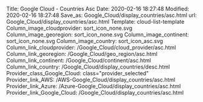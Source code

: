 Title: Google Cloud - Countries Asc
Date: 2020-02-16 18:27:48
Modified: 2020-02-16 18:27:48
Save_as: Google_Cloud/display_countries/asc.html
url: Google_Cloud/display_countries/asc.html
Template: cloud-list-template
Column_image_cloudprovider: sort_icon_none.svg
Column_image_georegion: sort_icon_none.svg
Column_image_continent: sort_icon_none.svg
Column_image_country: sort_icon_asc.svg
Column_link_cloudprovider: /Google_Cloud/cloud_provider/asc.html
Column_link_georegion: /Google_Cloud/geo_region/asc.html
Column_link_continent: /Google_Cloud/continent/asc.html
Column_link_country: /Google_Cloud/display_countries/desc.html
Provider_class_Google_Cloud: class="provider_selected"
Provider_link_AWS: /AWS-Google_Cloud/display_countries/asc.html
Provider_link_Azure: /Azure-Google_Cloud/display_countries/asc.html
Provider_link_Google_Cloud: /Google_Cloud/display_countries/asc.html